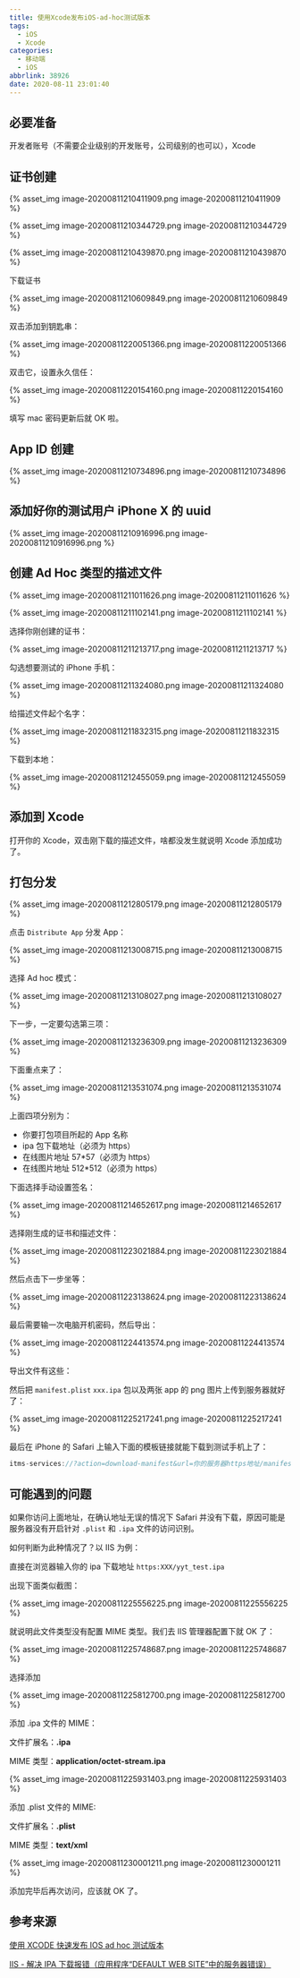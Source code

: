 ```yaml
---
title: 使用Xcode发布iOS-ad-hoc测试版本
tags:
  - iOS
  - Xcode
categories:
  - 移动端
  - iOS
abbrlink: 38926
date: 2020-08-11 23:01:40
---
```


## 必要准备

开发者账号（不需要企业级别的开发账号，公司级别的也可以），Xcode

## 证书创建

{% asset_img image-20200811210411909.png image-20200811210411909 %}

{% asset_img image-20200811210344729.png image-20200811210344729 %}

{% asset_img image-20200811210439870.png image-20200811210439870 %}

<!-- more -->

下载证书

{% asset_img image-20200811210609849.png image-20200811210609849 %}

双击添加到钥匙串：

{% asset_img image-20200811220051366.png image-20200811220051366 %}

双击它，设置永久信任：

{% asset_img image-20200811220154160.png image-20200811220154160 %}

填写 mac 密码更新后就 OK 啦。

## App ID 创建

{% asset_img image-20200811210734896.png image-20200811210734896 %}

## 添加好你的测试用户 iPhone X 的 uuid

{% asset_img image-20200811210916996.png image-20200811210916996.png %}

## 创建 Ad Hoc 类型的描述文件

{% asset_img image-20200811211011626.png image-20200811211011626 %}

{% asset_img image-20200811211102141.png image-20200811211102141 %}

选择你刚创建的证书：

{% asset_img image-20200811211213717.png image-20200811211213717 %}

勾选想要测试的 iPhone 手机：

{% asset_img image-20200811211324080.png image-20200811211324080 %}

给描述文件起个名字：

{% asset_img image-20200811211832315.png image-20200811211832315 %}

下载到本地：

{% asset_img image-20200811212455059.png image-20200811212455059 %}

## 添加到 Xcode

打开你的 Xcode，双击刚下载的描述文件，啥都没发生就说明 Xcode 添加成功了。

## 打包分发

{% asset_img image-20200811212805179.png image-20200811212805179 %}

点击 `Distribute App` 分发 App：

{% asset_img image-20200811213008715.png image-20200811213008715 %}

选择 Ad hoc 模式：

{% asset_img image-20200811213108027.png image-20200811213108027 %}

下一步，一定要勾选第三项：

{% asset_img image-20200811213236309.png image-20200811213236309 %}

下面重点来了：

{% asset_img image-20200811213531074.png image-20200811213531074 %}

上面四项分别为：

- 你要打包项目所起的 App 名称
- ipa 包下载地址（必须为 https）
- 在线图片地址 57\*57（必须为 https）
- 在线图片地址 512\*512（必须为 https）

下面选择手动设置签名：

{% asset_img image-20200811214652617.png image-20200811214652617 %}

选择刚生成的证书和描述文件：

{% asset_img image-20200811223021884.png image-20200811223021884 %}

然后点击下一步坐等：

{% asset_img image-20200811223138624.png image-20200811223138624 %}

最后需要输一次电脑开机密码，然后导出：

{% asset_img image-20200811224413574.png image-20200811224413574 %}

导出文件有这些：

然后把 `manifest.plist` `xxx.ipa` 包以及两张 app 的 png 图片上传到服务器就好了：

{% asset_img image-20200811225217241.png image-20200811225217241 %}

最后在 iPhone 的 Safari 上输入下面的模板链接就能下载到测试手机上了：

```js
itms-services://?action=download-manifest&url=你的服务器https地址/manifest.plist
```

## 可能遇到的问题

如果你访问上面地址，在确认地址无误的情况下 Safari 并没有下载，原因可能是服务器没有开启针对 `.plist` 和 `.ipa` 文件的访问识别。

如何判断为此种情况了？以 IIS 为例：

直接在浏览器输入你的 ipa 下载地址 `https:XXX/yyt_test.ipa`

出现下面类似截图：

{% asset_img image-20200811225556225.png image-20200811225556225 %}

就说明此文件类型没有配置 MIME 类型。我们去 IIS 管理器配置下就 OK 了：

{% asset_img image-20200811225748687.png image-20200811225748687 %}

选择添加

{% asset_img image-20200811225812700.png image-20200811225812700 %}

添加 .ipa 文件的 MIME：

文件扩展名：**.ipa**

MIME 类型：**application/octet-stream.ipa**

{% asset_img image-20200811225931403.png image-20200811225931403 %}

添加 .plist 文件的 MIME:

文件扩展名：**.plist**

MIME 类型：**text/xml**

{% asset_img image-20200811230001211.png image-20200811230001211 %}

添加完毕后再次访问，应该就 OK 了。

## 参考来源

[使用 XCODE 快速发布 IOS ad hoc 测试版本](https://segmentfault.com/a/1190000020617042)

[IIS - 解决 IPA 下载报错（应用程序“DEFAULT WEB SITE”中的服务器错误）](https://www.hangge.com/blog/cache/detail_1257.html)
